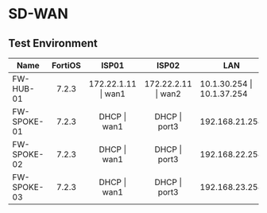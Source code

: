# SD-WAN

## Test Environment

| Name        | FortiOS |        ISP01        |        ISP02        | LAN                        |
|-------------|:-------:|:-------------------:|:-------------------:|----------------------------|
| FW-HUB-01   |  7.2.3  | 172.22.1.11 \| wan1 | 172.22.2.11 \| wan2 | 10.1.30.254 \| 10.1.37.254 |
| FW-SPOKE-01 |  7.2.3  |     DHCP \| wan1    |    DHCP \| port3    | 192.168.21.254             |
| FW-SPOKE-02 |  7.2.3  |     DHCP \| wan1    |    DHCP \| port3    | 192.168.22.254             |
| FW-SPOKE-03 |  7.2.3  |     DHCP \| wan1    |    DHCP \| port3    | 192.168.23.254             |
